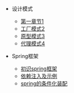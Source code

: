 - 设计模式

  - [第一章节1](desgin-pattern/Java面试必备：手写单例模式.md)
  - [工厂模式2](desgin-pattern/工厂模式超详解（代码示例）.md)
  - [原型模式3](desgin-pattern/设计模式之原型模式.md)
  - [代理模式4](desgin-pattern/设计模式之代理模式.md)

- Spring框架

  - [初识spring框架](spring/【10分钟学Spring】：（一）初识Spring框架.md)
  - [依赖注入及示例](spring/【10分钟学Spring】：（二）一文搞懂spring依赖注入（DI）.md)
  - [spring的条件化装配](spring/【10分钟学Spring】：（三）你了解spring的高级装配吗_条件化装配bean.md)
